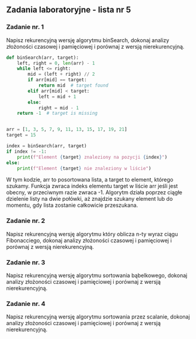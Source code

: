 ## Zadania laboratoryjne - lista nr 5
### Zadanie nr. 1
Napisz rekurencyjną wersję algorytmu binSearch, dokonaj analizy złożoności czasowej i pamięciowej i porównaj z wersją nierekurencyjną.

```python 
def binSearch(arr, target):
    left, right = 0, len(arr) - 1
    while left <= right:
        mid = (left + right) // 2
        if arr[mid] == target:
            return mid  # target found
        elif arr[mid] < target:
            left = mid + 1
        else:
            right = mid - 1
    return -1  # target is missing


arr = [1, 3, 5, 7, 9, 11, 13, 15, 17, 19, 21]
target = 15

index = binSearch(arr, target)
if index != -1:
    print(f"Element {target} znaleziony na pozycji {index}")
else:
    print(f"Element {target} nie znaleziony w liście")
```

W tym kodzie, arr to posortowana lista, a target to element, którego szukamy. Funkcja zwraca indeks elementu target w liście arr jeśli jest obecny, w przeciwnym razie zwraca -1. Algorytm działa poprzez ciągłe dzielenie listy na dwie połówki, aż znajdzie szukany element lub do momentu, gdy lista zostanie całkowicie przeszukana.

### Zadanie nr. 2
Napisz rekurencyjną wersję algorytmu który oblicza n-ty wyraz ciągu Fibonacciego, dokonaj analizy złożoności czasowej i pamięciowej i porównaj z wersją nierekurencyjną.

### Zadanie nr. 3
Napisz rekurencyjną wersję algorytmu sortowania bąbelkowego, dokonaj analizy złożoności czasowej i pamięciowej i porównaj z wersją nierekurencyjną.

### Zadanie nr. 4
Napisz rekurencyjną wersję algorytmu sortowania przez scalanie, dokonaj analizy złożoności czasowej i pamięciowej i porównaj z wersją nierekurencyjną.


